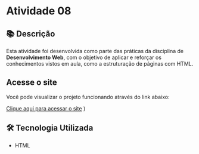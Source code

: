 
# Atividade 08

## 📚 Descrição

Esta atividade foi desenvolvida como parte das práticas da disciplina de **Desenvolvimento Web**, com o objetivo de aplicar e reforçar os conhecimentos vistos em aula, como a estruturação de páginas com HTML.
##  Acesse o site

Você pode visualizar o projeto funcionando através do link abaixo:

 [Clique aqui para acessar o site](https://amandabr922.github.io/atividade-08/)
)


## 🛠 Tecnologia Utilizada

- HTML


